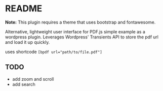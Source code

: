 # README #

**Note:** This plugin requires a theme that uses bootstrap and fontawesome.

Alternative, lightweight user interface for PDF.js simple example as a wordpress plugin.  Leverages Wordpress' Transients API to store the pdf url and load it up quickly.

uses shortcode `[bpdf url="path/to/file.pdf"]`

## TODO 

* add zoom and scroll
* add search
